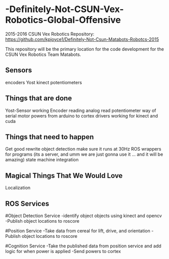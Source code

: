 # -Definitely-Not-CSUN-Vex-Robotics-Global-Offensive

2015-2016 CSUN Vex Robotics Repository: https://github.com/kpjoyce1/Definitely-Not-Csun-Matabots-Robotcs-2015

This repository will be the primary location for the code development for the CSUN Vex Robotics Team Matabots.

Sensors
-------
encoders
Yost
kinect
potentiometers

Things that are done
--------------------
Yost-Sensor working
Encoder reading
analog read potentiometer
way of serial motor powers from arduino to cortex
drivers working for kinect and cuda

Things that need to happen
--------------------------
Get good
rewrite object detection make sure it runs at 30Hz
ROS wrappers for programs (its a server, and umm we  are just gonna use it
                           ... and it will be amazing)
state machine
integration


Magical Things That We Would Love
---------------------------------
Localization



ROS Services
------------
#Object Detection Service
-identify object objects using kinect and opencv
-Publish object locations to roscore

#Position Service
-Take data from cereal for lift, drive, and orientation
-Publish object locations to roscore

#Cognition Service
-Take the published data from position service and add logic for when power is applied
-Send powers to cortex


